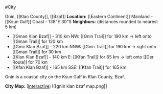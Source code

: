 #City 


Gnin, [[Klan County]], [[Bzaf]]
**Location:** [[Eastern Continent]] Mainland - [[Ksun Gulf]] Coast - 138"E 30"S
**Neighbors:**  (distances rounded to nearest 5 km)
- [[Gman Klan Bzaf]] - 310 km NW: [[Gnin Trail]] for 190 km -> left onto [[Gman Trail]] for 120 km
- [[Gmir Klan Bzaf]] - 220 km NNW: [[Gnin Trail]] for 190 km -> right onto [[Gman Trail]] for 30 km
- [[Klan Klan Bzaf]] - 140 km E: [[Kfan Trail]] for 65 km -> left onto [[Der Route]] for 70 km
- [[Kfan Klan Bzaf]] - 165 km SSE: [[Kfan Trail]] for 165 km

Gnin is a coastal city on the Ksun Gulf in Klan County, Bzaf. 

**City Map:** ([Interactive](https://watabou.github.io/city-generator/?name=Gnin&population=10420&size=32&seed=4549369340223&river=0&coast=0&farms=1&citadel=0&urban_castle=0&hub=false&plaza=1&temple=0&walls=0&shantytown=0&gates=-1))
![[gnin klan bzaf map.png]]

